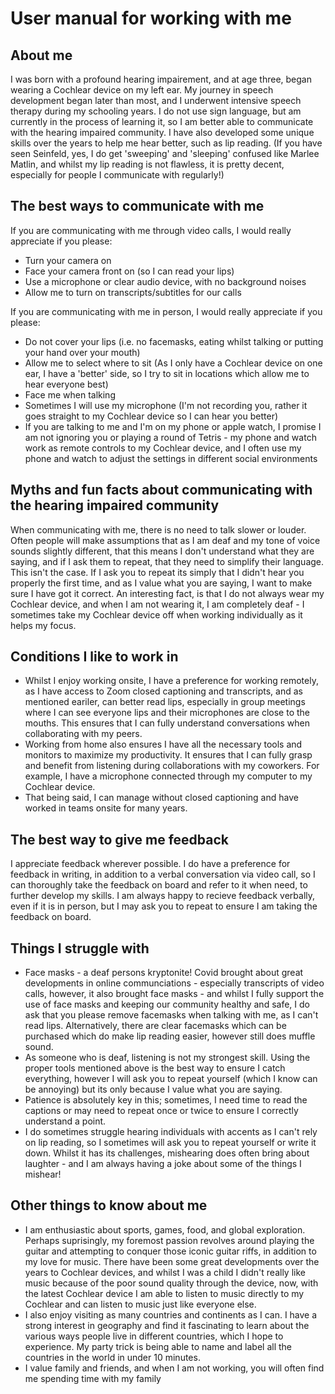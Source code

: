 # User manual for working with me


## About me
I was born with a profound hearing impairement, and at age three, began wearing a Cochlear device on my left ear. My journey in speech development began later than most, and I underwent intensive speech therapy during my schooling years. I do not use sign language, but am currently in the process of learning it, so I am better able to communicate with the hearing impaired community. I have also developed some unique skills over the years to help me hear better, such as lip reading. (If you have seen Seinfeld, yes, I do get 'sweeping' and 'sleeping' confused like Marlee Matlin, and whilst my lip reading is not flawless, it is pretty decent, especially for people I communicate with regularly!)

## The best ways to communicate with me
If you are communicating with me through video calls, I would really appreciate if you please:
- Turn your camera on
- Face your camera front on (so I can read your lips)
- Use a microphone or clear audio device, with no background noises
- Allow me to turn on transcripts/subtitles for our calls

If you are communicating with me in person, I would really appreciate if you please:
- Do not cover your lips (i.e. no facemasks, eating whilst talking or putting your hand over your mouth)
- Allow me to select where to sit (As I only have a Cochlear device on one ear, I have a 'better' side, so I try to sit in locations which allow me to hear everyone best)
- Face me when talking
- Sometimes I will use my microphone (I'm not recording you, rather it goes straight to my Cochlear device so I can hear you better)
- If you are talking to me and I'm on my phone or apple watch, I promise I am not ignoring you or playing a round of Tetris - my phone and watch work as remote controls to my Cochlear device, and I often use my phone and watch to adjust the settings in different social environments

## Myths and fun facts about communicating with the hearing impaired community
When communicating with me, there is no need to talk slower or louder. Often people will make assumptions that as I am deaf and my tone of voice sounds slightly different, that this means I don't understand what they are saying, and if I ask them to repeat, that they need to simplify their language. This isn't the case. If I ask you to repeat its simply that I didn't hear you properly the first time, and as I value what you are saying, I want to make sure I have got it correct. An interesting fact, is that I do not always wear my Cochlear device, and when I am not wearing it, I am completely deaf - I sometimes take my Cochlear device off when working individually as it helps my focus.

## Conditions I like to work in
- Whilst I enjoy working onsite, I have a preference for working remotely, as I have access to Zoom closed captioning and transcripts, and as mentioned eariler, can better read lips, especially in group meetings where I can see everyone lips and their microphones are close to the mouths. This ensures that I can fully understand conversations when collaborating with my peers.
- Working from home also ensures I have all the necessary tools and monitors to maximize my productivity. It ensures that I can fully grasp and benefit from listening during collaborations with my coworkers. For example, I have a microphone connected through my computer to my Cochlear device.
- That being said, I can manage without closed captioning and have worked in teams onsite for many years.

## The best way to give me feedback
I appreciate feedback wherever possible. I do have a preference for feedback in writing, in addition to a verbal conversation via video call, so I can thoroughly take the feedback on board and refer to it when need, to further develop my skills. I am always happy to recieve feedback verbally, even if it is in person, but I may ask you to repeat to ensure I am taking the feedback on board.

## Things I struggle with
- Face masks - a deaf persons kryptonite! Covid brought about great developments in online communciations - especially transcripts of video calls, however, it also brought face masks - and whilst I fully support the use of face masks and keeping our community healthy and safe, I do ask that you please remove facemasks when talking with me, as I can't read lips. Alternatively, there are clear facemasks which can be purchased which do make lip reading easier, however still does muffle sound.  
- As someone who is deaf, listening is not my strongest skill. Using the proper tools mentioned above is the best way to ensure I catch everything, however I will ask you to repeat yourself (which I know can be annoying) but its only because I value what you are saying.
- Patience is absolutely key in this; sometimes, I need time to read the captions or may need to repeat once or twice to ensure I correctly understand a point.
- I do sometimes struggle hearing individuals with accents as I can't rely on lip reading, so I sometimes will ask you to repeat yourself or write it down.
Whilst it has its challenges, mishearing does often bring about laughter - and I am always having a joke about some of the things I mishear!

## Other things to know about me
- I am enthusiastic about sports, games, food, and global exploration. Perhaps suprisingly, my foremost passion revolves around playing the guitar and attempting to conquer those iconic guitar riffs, in addition to my love for music. There have been some great developments over the years to Cochlear devices, and whilst I was a child I didn't really like music because of the poor sound quality through the device, now, with the latest Cochlear device I am able to listen to music directly to my Cochlear and can listen to music just like everyone else.
- I also enjoy visiting as many countries and continents as I can. I have a strong interest in geography and find it fascinating to learn about the various ways people live in different countries, which I hope to experience. My party trick is being able to name and label all the countries in the world in under 10 minutes.
- I value family and friends, and when I am not working, you will often find me spending time with my family
